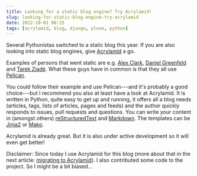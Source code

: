 ```yaml
---
title: Looking for a static blog engine? Try Acrylamid!
slug: looking-for-static-blog-engine-try-acrylamid
date: 2012-10-01 08:25
tags: [acrylamid, blog, django, plone, python]
---
```


Several Pythonistas switched to a static blog this year. If you are
also looking into static blog engines, give
[Acrylamid](http://posativ.org/acrylamid/) a go.

Examples of persons that went static are
e.g. [Alex Clark](http://blog.aclark.net/yes-this-blog-is-now-powered-by-pelican.html),
[Daniel Greenfeld](http://pydanny.com/my-new-blog.html) and
[Tarek Ziadé](http://ziade.org/2012/03/05/moving-to-pelican/). What
these guys have in common is that they all use
[Pelican](http://getpelican.com/).

You could follow their example and use Pelican---and it's probably a
good choice---but I recommend you also at least have a look at
Acrylamid. It is written in Python, quite easy to get up and running,
it offers all a blog needs (articles, tags, lists of articles, pages
and feeds) and the author quickly responds to issues, pull
requests and questions. You can write your content in (amongst others)
[reStructuredText](http://docutils.sourceforge.net/rst.html) and
[Markdown](http://daringfireball.net/projects/markdown/). The
templates can be [Jinja2](http://jinja.pocoo.org/) or
[Mako](http://www.makotemplates.org/).

Acrylamid is already great. But it is also under active development so
it will even get better!

Disclaimer: Since today I use Acrylamid for this blog (more about that
in the next article:
[migrating to Acrylamid](/weblog/2012/10/01/migrating-to-acrylamid/)). I
also contributed some code to the project. So I might be a bit
biased...
